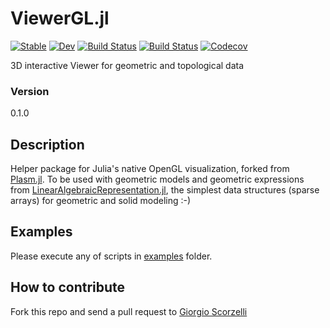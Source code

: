 # ViewerGL.jl

[![Stable](https://img.shields.io/badge/docs-stable-blue.svg)](https://cvdlab.github.io/ViewerGL.jl/stable)
[![Dev](https://img.shields.io/badge/docs-dev-blue.svg)](https://cvdlab.github.io/ViewerGL.jl/dev)
[![Build Status](https://travis-ci.org/cvdlab/ViewerGL.jl.svg?branch=master)](https://travis-ci.org/cvdlab/ViewerGL.jl)
[![Build Status](https://ci.appveyor.com/api/projects/status/github/cvdlab/ViewerGL.jl?svg=true)](https://ci.appveyor.com/project/cvdlab/ViewerGL-jl)
[![Codecov](https://codecov.io/gh/cvdlab/ViewerGL.jl/branch/master/graph/badge.svg)](https://codecov.io/gh/cvdlab/ViewerGL.jl)

3D interactive Viewer for geometric and topological data

### Version
0.1.0

## Description

Helper package for Julia's native OpenGL visualization, forked from [Plasm.jl](https://github.com/plasm-language/pyplasm/tree/master/src/plasm.jl).
To be used with geometric models and geometric expressions from [LinearAlgebraicRepresentation.jl](https://github.com/cvdlab/LinearAlgebraicRepresentation.jl), the simplest data structures (sparse arrays) for geometric and solid modeling  :-)

## Examples

Please execute any of scripts in [examples](./examples) folder.

## How to contribute

Fork this repo and send a pull request to [Giorgio Scorzelli](https://github.com/scrgiorgio)
